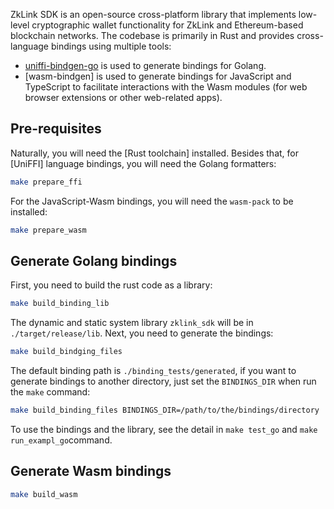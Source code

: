 ZkLink SDK is an open-source cross-platform library that implements low-level cryptographic wallet functionality
for ZkLink and Ethereum-based  blockchain networks.
The codebase is primarily in Rust and provides cross-language bindings using multiple tools:

- [uniffi-bindgen-go](https://github.com/NordSecurity/uniffi-bindgen-go/tree/main) is used to generate bindings for Golang.
- [wasm-bindgen] is used to generate bindings for JavaScript and TypeScript to facilitate interactions with the Wasm modules (for web browser extensions or other web-related apps).

## Pre-requisites
Naturally, you will need the [Rust toolchain] installed.
Besides that, for [UniFFI] language bindings, you will need the Golang formatters:

```bash
make prepare_ffi
```

For the JavaScript-Wasm bindings, you will need the `wasm-pack` to be installed:
```bash
make prepare_wasm
```

## Generate Golang bindings

First, you need to build the rust code as a library:
```bash
make build_binding_lib 
```
The dynamic and static system library `zklink_sdk` will be in `./target/release/lib`. Next, you need to generate the bindings:

```bash
make build_bindging_files 
```

The default binding path is `./binding_tests/generated`, if you want to generate bindings to another directory, just set the  `BINDINGS_DIR` when run the `make` command:

```bash
make build_binding_files BINDINGS_DIR=/path/to/the/bindings/directory
```

To use the bindings and the library, see the detail in `make test_go` and `make run_exampl_go`command.

## Generate Wasm bindings

```bash
make build_wasm
```


